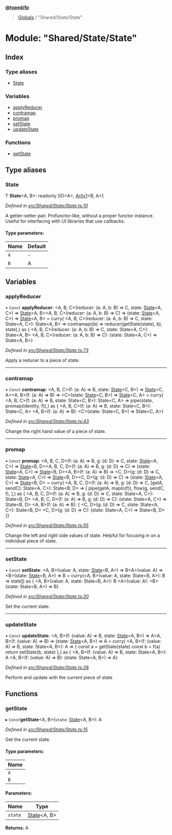 **[@typed/fp](../README.md)**

> [Globals](../globals.md) / "Shared/State/State"

# Module: "Shared/State/State"

## Index

### Type aliases

* [State](_shared_state_state_.md#state)

### Variables

* [applyReducer](_shared_state_state_.md#applyreducer)
* [contramap](_shared_state_state_.md#contramap)
* [promap](_shared_state_state_.md#promap)
* [setState](_shared_state_state_.md#setstate)
* [updateState](_shared_state_state_.md#updatestate)

### Functions

* [getState](_shared_state_state_.md#getstate)

## Type aliases

### State

Ƭ  **State**\<A, B>: readonly [IO\<A>, [Arity1](_common_types_.md#arity1)\<B, A>]

*Defined in [src/Shared/State/State.ts:10](https://github.com/TylorS/typed-fp/blob/f27ba3e/src/Shared/State/State.ts#L10)*

A getter-setter pair. Profunctor-like, without a proper functor instance. Useful for
interfacing with UI libraries that use callbacks.

#### Type parameters:

Name | Default |
------ | ------ |
`A` | - |
`B` | A |

## Variables

### applyReducer

• `Const` **applyReducer**: \<A, B, C>(reducer: (a: A, b: B) => C, state: [State](_shared_state_state_.md#state)\<A, C>) => [State](_shared_state_state_.md#state)\<A, B>\<A, B, C>(reducer: (a: A, b: B) => C) => (state: [State](_shared_state_state_.md#state)\<A, C>) => [State](_shared_state_state_.md#state)\<A, B> = curry( \<A, B, C>(reducer: (a: A, b: B) => C, state: State\<A, C>): State\<A, B> => contramap((b) => reducer(getState(state), b), state),) as { \<A, B, C>(reducer: (a: A, b: B) => C, state: State\<A, C>): State\<A, B> \<A, B, C>(reducer: (a: A, b: B) => C): (state: State\<A, C>) => State\<A, B>}

*Defined in [src/Shared/State/State.ts:73](https://github.com/TylorS/typed-fp/blob/f27ba3e/src/Shared/State/State.ts#L73)*

Apply a reducer to a piece of state.

___

### contramap

• `Const` **contramap**: \<A, B, C>(f: (a: A) => B, state: [State](_shared_state_state_.md#state)\<C, B>) => [State](_shared_state_state_.md#state)\<C, A>\<A, B>(f: (a: A) => B) => \<C>(state: [State](_shared_state_state_.md#state)\<C, B>) => [State](_shared_state_state_.md#state)\<C, A> = curry( \<A, B, C>(f: (a: A) => B, state: State\<C, B>): State\<C, A> => pipe(state, promap(identity, f)),) as { \<A, B, C>(f: (a: A) => B, state: State\<C, B>): State\<C, A> \<A, B>(f: (a: A) => B): \<C>(state: State\<C, B>) => State\<C, A>}

*Defined in [src/Shared/State/State.ts:43](https://github.com/TylorS/typed-fp/blob/f27ba3e/src/Shared/State/State.ts#L43)*

Change the right hand value of a piece of state.

___

### promap

• `Const` **promap**: \<A, B, C, D>(f: (a: A) => B, g: (d: D) => C, state: [State](_shared_state_state_.md#state)\<A, C>) => [State](_shared_state_state_.md#state)\<B, D>\<A, B, C, D>(f: (a: A) => B, g: (d: D) => C) => (state: [State](_shared_state_state_.md#state)\<A, C>) => [State](_shared_state_state_.md#state)\<B, D>\<A, B>(f: (a: A) => B) => \<C, D>(g: (d: D) => C, state: [State](_shared_state_state_.md#state)\<A, C>) => [State](_shared_state_state_.md#state)\<B, D>\<C, D>(g: (d: D) => C) => (state: [State](_shared_state_state_.md#state)\<A, C>) => [State](_shared_state_state_.md#state)\<B, D> = curry( \<A, B, C, D>(f: (a: A) => B, g: (d: D) => C, [getA, sendC]: State\<A, C>): State\<B, D> => [ pipe(getA, mapIo(f)), flow(g, sendC, f), ],) as { \<A, B, C, D>(f: (a: A) => B, g: (d: D) => C, state: State\<A, C>): State\<B, D> \<A, B, C, D>(f: (a: A) => B, g: (d: D) => C): (state: State\<A, C>) => State\<B, D> \<A, B>(f: (a: A) => B): { \<C, D>(g: (d: D) => C, state: State\<A, C>): State\<B, D> \<C, D>(g: (d: D) => C): (state: State\<A, C>) => State\<B, D> }}

*Defined in [src/Shared/State/State.ts:55](https://github.com/TylorS/typed-fp/blob/f27ba3e/src/Shared/State/State.ts#L55)*

Change the left and right side values of state. Helpful for
focusing in on a individual piece of state.

___

### setState

• `Const` **setState**: \<A, B>(value: A, state: [State](_shared_state_state_.md#state)\<B, A>) => B\<A>(value: A) => \<B>(state: [State](_shared_state_state_.md#state)\<B, A>) => B = curry(\<A, B>(value: A, state: State\<B, A>): B => state[1](value)) as { \<A, B>(value: A, state: State\<B, A>): B \<A>(value: A): \<B>(state: State\<B, A>) => B}

*Defined in [src/Shared/State/State.ts:20](https://github.com/TylorS/typed-fp/blob/f27ba3e/src/Shared/State/State.ts#L20)*

Set the current state.

___

### updateState

• `Const` **updateState**: \<A, B>(f: (value: A) => B, state: [State](_shared_state_state_.md#state)\<A, B>) => A\<A, B>(f: (value: A) => B) => (state: [State](_shared_state_state_.md#state)\<A, B>) => A = curry( \<A, B>(f: (value: A) => B, state: State\<A, B>): A => { const a = getState(state) const b = f(a) return setState(b, state) },) as { \<A, B>(f: (value: A) => B, state: State\<A, B>): A \<A, B>(f: (value: A) => B): (state: State\<A, B>) => A}

*Defined in [src/Shared/State/State.ts:28](https://github.com/TylorS/typed-fp/blob/f27ba3e/src/Shared/State/State.ts#L28)*

Perform and update with the current piece of state

## Functions

### getState

▸ `Const`**getState**\<A, B>(`state`: [State](_shared_state_state_.md#state)\<A, B>): A

*Defined in [src/Shared/State/State.ts:15](https://github.com/TylorS/typed-fp/blob/f27ba3e/src/Shared/State/State.ts#L15)*

Get the current state.

#### Type parameters:

Name |
------ |
`A` |
`B` |

#### Parameters:

Name | Type |
------ | ------ |
`state` | [State](_shared_state_state_.md#state)\<A, B> |

**Returns:** A
